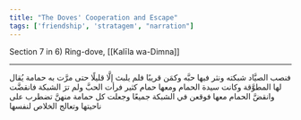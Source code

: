 ```yaml
---
title: "The Doves' Cooperation and Escape"
tags: ['friendship', 'stratagem', "narration"]
---
```


 Section 7 in 6) Ring-dove, [[Kalīla wa-Dimna]]

---
فنصب الصيَّاد شبكته ونثر فيها حبَّه وكمَن قريبًا فلم يلبث إلَّا قليلًا حتى مرَّت به حمامة يُقال لها المطوَّقة  وكانت سيدة الحمام  ومعها حمام كثير فرأت الحبَّ ولم ترَ الشبكة فانقضَّت وانقضَّ الحمام معها فوقعن في الشبكة جميعًا وجعلت كل حمامة منهنَّ تضطرب على ناحيتها وتعالج الخلاص لنفسها
